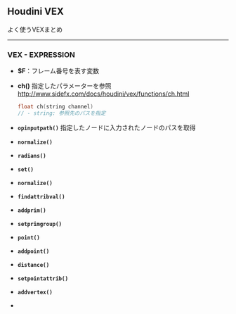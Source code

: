 ## Houdini VEX
よく使うVEXまとめ

---
### VEX  - EXPRESSION

- **$F**：フレーム番号を表す変数

- **ch()**
  指定したパラメーターを参照
  http://www.sidefx.com/docs/houdini/vex/functions/ch.html

  ```C++
  float ch(string channel)
  // - string: 参照先のパスを指定
  ```

- **`opinputpath()`**
  指定したノードに入力されたノードのパスを取得

- **`normalize()`**

- **`radians()`**

- **`set()`**

- **`normalize()`**

- **`findattribval()`**

- **`addprim()`**

- **`setprimgroup()`**

- **`point()`**

- **`addpoint()`**

- **`distance()`**

- **`setpointattrib()`**

- **`addvertex()`**

- 




